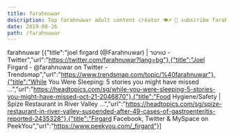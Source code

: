 ```yaml
---
title: farahnuwar
description: Top farahnuwar adult content creator 👁♐️ 👑 subscribe farahnuwar to my porn site below IG farahnuwar
date: 2019-08-26
path: /farahnuwar
---
```


farahnuwar
[{"title":"joel firgard (@Farahnuwar) | טוויטר - Twitter","url":"https://twitter.com/farahnuwar?lang=bg"},{"title":"Joel Firgard - @farahnuwar on Twitter - Trendsmap","url":"https://www.trendsmap.com/topic/%40farahnuwar"},{"title":"While You Were Sleeping: 5 stories you might have missed ...","url":"https://headtopics.com/sg/while-you-were-sleeping-5-stories-you-might-have-missed-oct-21-2046870"},{"title":"Food Hygiene/Safety | Spize Restaurant in River Valley ...","url":"https://headtopics.com/sg/spize-restaurant-in-river-valley-suspended-after-49-cases-of-gastroenteritis-reported-2435328"},{"title":"Firgard Facebook, Twitter & MySpace on PeekYou","url":"https://www.peekyou.com/_firgard"}]

